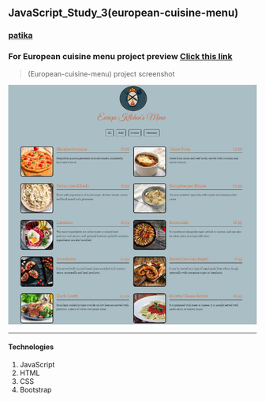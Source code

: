 ## JavaScript_Study_3(european-cuisine-menu)
### [patika](https://academy.patika.dev/tr/profile)
### For European cuisine menu project preview [Click  this link](https://kaderergin.github.io/JavaScript/Javascript_Study_3/) 

> (European-cuisine-menu) project screenshot

![european-cuisine-menu-project](https://github.com/KaderErgin/JavaScript/blob/master/Javascript_Study_3/img/menu.jpg)

<hr>

#### Technologies
1. JavaScript
1. HTML
1. CSS
1. Bootstrap
